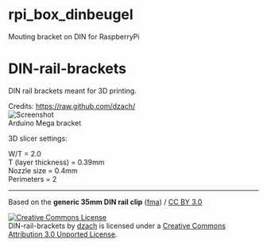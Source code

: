 # rpi_box_dinbeugel
 Mouting bracket on DIN for RaspberryPi

DIN-rail-brackets
=================

DIN rail brackets meant for 3D printing.



Credits: https://raw.github.com/dzach/<br>
![Screenshot](https://raw.github.com/dzach/DIN-rail-brackets/master/img/DIN_bracket_Mega1.png)<br>
Arduino Mega bracket



3D slicer settings:

W/T = 2.0<br>
T (layer thickness) = 0.39mm<br>
Nozzle size = 0.4mm<br>
Perimeters = 2<br>

<hr>

<div xmlns:cc="http://creativecommons.org/ns#" xmlns:dct="http://purl.org/dc/terms/" about="http://www.thingiverse.com/thing:60431">Based on the <b property="dct:title">generic 35mm DIN rail clip</b> (<a rel="cc:attributionURL" property="cc:attributionName" href="http://www.thingiverse.com/thing:60431">fma</a>) / <a rel="license" href="http://creativecommons.org/licenses/by/3.0/">CC BY 3.0</a></div>

<a rel="license" href="http://creativecommons.org/licenses/by/3.0/deed.en_US"><img alt="Creative Commons License" style="border-width:0" src="http://i.creativecommons.org/l/by/3.0/88x31.png" /></a><br /><span xmlns:dct="http://purl.org/dc/terms/" property="dct:title">DIN-rail-brackets</span> by <a xmlns:cc="http://creativecommons.org/ns#" href="https://github.com/dzach/DIN-rail-brackets" property="cc:attributionName" rel="cc:attributionURL">dzach</a> is licensed under a <a rel="license" href="http://creativecommons.org/licenses/by/3.0/deed.en_US">Creative Commons Attribution 3.0 Unported License</a>.

